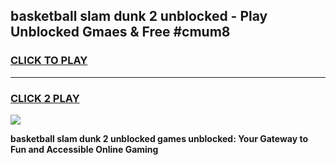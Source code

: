
## basketball slam dunk 2 unblocked - Play Unblocked Gmaes & Free #cmum8
<h3>
<a href="https://news.freeplayer.one?title=basketball_slam_dunk_2_unblocked&ref=24F">CLICK TO PLAY</a></h3>
<hr>

<h3>
<a href="https://news.freeplayer.one?title=basketball_slam_dunk_2_unblocked&ref=24F">CLICK 2 PLAY</a>
  
</h3>

<a href="https://news.freeplayer.one?title=basketball_slam_dunk_2_unblocked&ref=24F/"><img src="https://clearcache.store/games.png"></a>


**basketball slam dunk 2 unblocked games unblocked: Your Gateway to Fun and Accessible Online Gaming**
